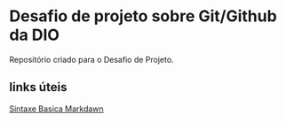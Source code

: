 # Desafio de projeto sobre Git/Github da DIO
Repositório criado para o Desafio de Projeto.

## links úteis
[Sintaxe Basica Markdawn](https://www.markdownguide.org/)
